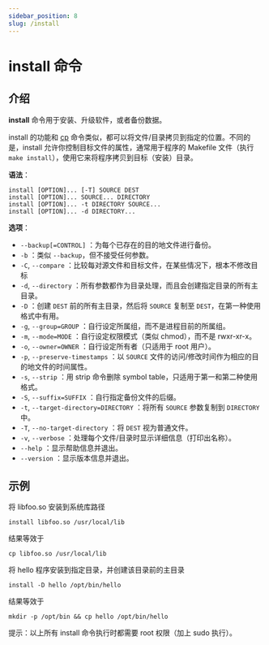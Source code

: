 ```yaml
---
sidebar_position: 8
slug: /install
---
```


# install 命令



## 介绍

**install** 命令用于安装、升级软件，或者备份数据。

install 的功能和 [cp](/linux-command/cp) 命令类似，都可以将文件/目录拷贝到指定的位置。不同的是，install 允许你控制目标文件的属性，通常用于程序的 Makefile 文件（执行 `make install`），使用它来将程序拷贝到目标（安装）目录。

**语法**：

```shell
install [OPTION]... [-T] SOURCE DEST
install [OPTION]... SOURCE... DIRECTORY
install [OPTION]... -t DIRECTORY SOURCE...
install [OPTION]... -d DIRECTORY...
```

**选项**：

- `--backup[=CONTROL]` ：为每个已存在的目的地文件进行备份。
- `-b` ：类似 `--backup`，但不接受任何参数。
- `-C`, `--compare` ：比较每对源文件和目标文件，在某些情况下，根本不修改目标
- `-d`, `--directory` ：所有参数都作为目录处理，而且会创建指定目录的所有主目录。
- `-D` ：创建 `DEST` 前的所有主目录，然后将 `SOURCE` 复制至 `DEST`，在第一种使用格式中有用。
- `-g`, `--group=GROUP` ：自行设定所属组，而不是进程目前的所属组。
- `-m`, `--mode=MODE` ：自行设定权限模式（类似 chmod），而不是 rwxr-xr-x。
- `-o`, `--owner=OWNER` ：自行设定所有者（只适用于 root 用户）。
- `-p`, `--preserve-timestamps` ：以 `SOURCE` 文件的访问/修改时间作为相应的目的地文件的时间属性。
- `-s`, `--strip` ：用 strip 命令删除 symbol table，只适用于第一和第二种使用格式。
- `-S`, `--suffix=SUFFIX` ：自行指定备份文件的后缀。
- `-t`, `--target-directory=DIRECTORY` ：将所有 `SOURCE` 参数复制到 `DIRECTORY` 中。
- `-T`, `--no-target-directory` ：将 `DEST` 视为普通文件。
- `-v`, `--verbose` ：处理每个文件/目录时显示详细信息（打印出名称）。
- `--help` ：显示帮助信息并退出。
- `--version` ：显示版本信息并退出。



## 示例

将 libfoo.so 安装到系统库路径

```shell
install libfoo.so /usr/local/lib
```

结果等效于

```shell
cp libfoo.so /usr/local/lib
```

将 hello 程序安装到指定目录，并创建该目录前的主目录

```shell
install -D hello /opt/bin/hello
```

结果等效于

```shell
mkdir -p /opt/bin && cp hello /opt/bin/hello
```

提示：以上所有 install 命令执行时都需要 root 权限（加上 sudo 执行）。


